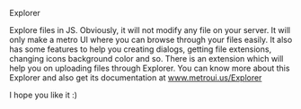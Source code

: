 Explorer

Explore files in JS. Obviously, it will not modify any file on your server. It will only make a metro UI where you can browse through your files easily.
It also has some features to help you creating dialogs, getting file extensions, changing icons background color and so. There is an extension which will help you on uploading files through Explorer.
You can know more about this Explorer and also get its documentation at www.metroui.us/Explorer

I hope you like it :)